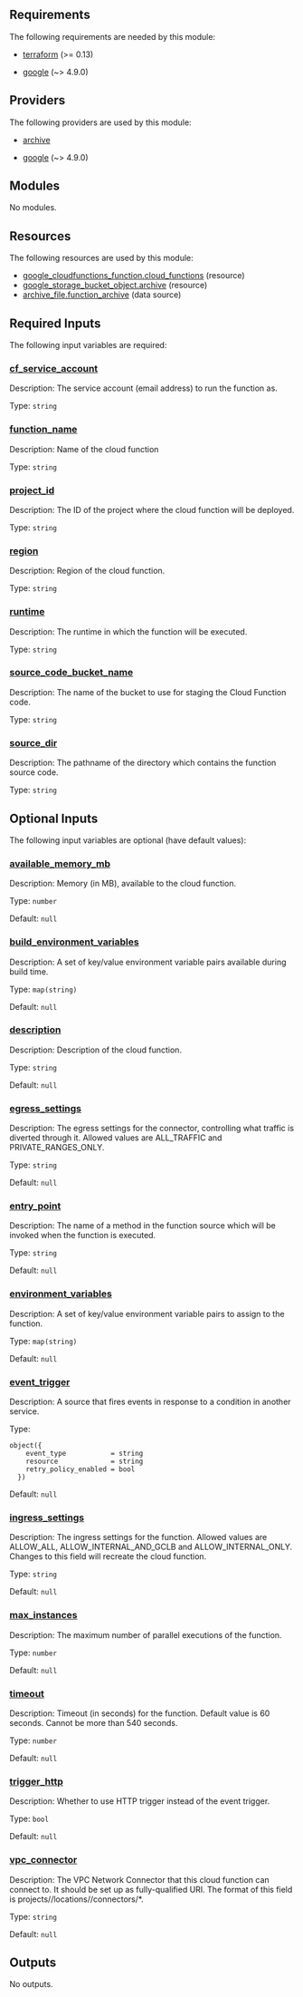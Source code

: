 <!-- BEGIN_TF_DOCS -->
## Requirements

The following requirements are needed by this module:

- <a name="requirement_terraform"></a> [terraform](#requirement\_terraform) (>= 0.13)

- <a name="requirement_google"></a> [google](#requirement\_google) (~> 4.9.0)

## Providers

The following providers are used by this module:

- <a name="provider_archive"></a> [archive](#provider\_archive)

- <a name="provider_google"></a> [google](#provider\_google) (~> 4.9.0)

## Modules

No modules.

## Resources

The following resources are used by this module:

- [google_cloudfunctions_function.cloud_functions](https://registry.terraform.io/providers/hashicorp/google/latest/docs/resources/cloudfunctions_function) (resource)
- [google_storage_bucket_object.archive](https://registry.terraform.io/providers/hashicorp/google/latest/docs/resources/storage_bucket_object) (resource)
- [archive_file.function_archive](https://registry.terraform.io/providers/hashicorp/archive/latest/docs/data-sources/file) (data source)

## Required Inputs

The following input variables are required:

### <a name="input_cf_service_account"></a> [cf\_service\_account](#input\_cf\_service\_account)

Description: The service account (email address) to run the function as.

Type: `string`

### <a name="input_function_name"></a> [function\_name](#input\_function\_name)

Description: Name of the cloud function

Type: `string`

### <a name="input_project_id"></a> [project\_id](#input\_project\_id)

Description: The ID of the project where the cloud function will be deployed.

Type: `string`

### <a name="input_region"></a> [region](#input\_region)

Description: Region of the cloud function.

Type: `string`

### <a name="input_runtime"></a> [runtime](#input\_runtime)

Description: The runtime in which the function will be executed.

Type: `string`

### <a name="input_source_code_bucket_name"></a> [source\_code\_bucket\_name](#input\_source\_code\_bucket\_name)

Description: The name of the bucket to use for staging the Cloud Function code.

Type: `string`

### <a name="input_source_dir"></a> [source\_dir](#input\_source\_dir)

Description: The pathname of the directory which contains the function source code.

Type: `string`

## Optional Inputs

The following input variables are optional (have default values):

### <a name="input_available_memory_mb"></a> [available\_memory\_mb](#input\_available\_memory\_mb)

Description: Memory (in MB), available to the cloud function.

Type: `number`

Default: `null`

### <a name="input_build_environment_variables"></a> [build\_environment\_variables](#input\_build\_environment\_variables)

Description: A set of key/value environment variable pairs available during build time.

Type: `map(string)`

Default: `null`

### <a name="input_description"></a> [description](#input\_description)

Description: Description of the cloud function.

Type: `string`

Default: `null`

### <a name="input_egress_settings"></a> [egress\_settings](#input\_egress\_settings)

Description: The egress settings for the connector, controlling what traffic is diverted through it. Allowed values are ALL\_TRAFFIC and PRIVATE\_RANGES\_ONLY.

Type: `string`

Default: `null`

### <a name="input_entry_point"></a> [entry\_point](#input\_entry\_point)

Description: The name of a method in the function source which will be invoked when the function is executed.

Type: `string`

Default: `null`

### <a name="input_environment_variables"></a> [environment\_variables](#input\_environment\_variables)

Description: A set of key/value environment variable pairs to assign to the function.

Type: `map(string)`

Default: `null`

### <a name="input_event_trigger"></a> [event\_trigger](#input\_event\_trigger)

Description: A source that fires events in response to a condition in another service.

Type:

```hcl
object({
    event_type           = string
    resource             = string
    retry_policy_enabled = bool
  })
```

Default: `null`

### <a name="input_ingress_settings"></a> [ingress\_settings](#input\_ingress\_settings)

Description: The ingress settings for the function. Allowed values are ALLOW\_ALL, ALLOW\_INTERNAL\_AND\_GCLB and ALLOW\_INTERNAL\_ONLY. Changes to this field will recreate the cloud function.

Type: `string`

Default: `null`

### <a name="input_max_instances"></a> [max\_instances](#input\_max\_instances)

Description: The maximum number of parallel executions of the function.

Type: `number`

Default: `null`

### <a name="input_timeout"></a> [timeout](#input\_timeout)

Description: Timeout (in seconds) for the function. Default value is 60 seconds. Cannot be more than 540 seconds.

Type: `number`

Default: `null`

### <a name="input_trigger_http"></a> [trigger\_http](#input\_trigger\_http)

Description: Whether to use HTTP trigger instead of the event trigger.

Type: `bool`

Default: `null`

### <a name="input_vpc_connector"></a> [vpc\_connector](#input\_vpc\_connector)

Description: The VPC Network Connector that this cloud function can connect to. It should be set up as fully-qualified URI. The format of this field is projects//locations//connectors/*.

Type: `string`

Default: `null`

## Outputs

No outputs.
<!-- END_TF_DOCS -->
